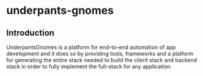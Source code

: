 # underpants-gnomes


## Introduction
UnderpantsGnomes is a platform for end-to-end automation of app development and it does so by providing tools, frameworks and a platform for 
generating the entire stack needed to build the client stack and backend stack in order to fully implement the full-stack for any application.


